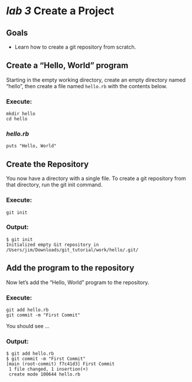 # *lab 3* Create a Project

## Goals

- Learn how to create a git repository from scratch.

## Create a “Hello, World” program

Starting in the empty working directory, create an empty directory named
“hello”, then create a file named `hello.rb` with the contents below.

### **Execute:**

``` instructions
mkdir hello
cd hello
```

### *hello.rb*

``` file
puts "Hello, World"
```

## Create the Repository

You now have a directory with a single file. To create a git repository
from that directory, run the git init command.

### **Execute:**

``` instructions
git init
```

### **Output:**

``` sample
$ git init
Initialized empty Git repository in /Users/jim/Downloads/git_tutorial/work/hello/.git/
```

## Add the program to the repository

Now let’s add the “Hello, World” program to the repository.

### **Execute:**

``` instructions
git add hello.rb
git commit -m "First Commit"
```

You should see …

### **Output:**

``` sample
$ git add hello.rb
$ git commit -m "First Commit"
[main (root-commit) f7c41d3] First Commit
 1 file changed, 1 insertion(+)
 create mode 100644 hello.rb
```
